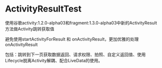 # ActivityResultTest
使用谷歌activity:1.2.0-alpha03和fragment:1.3.0-alpha03中新的ActivityResult方法做Activity跳转获取值

避免使用startActivityForResult 和 onActivityResult，更加优雅的处理 onActivityResult

包括：跳转到下一页获取数据返回、请求权限、拍照、自定义返回值、使用Lifecycle脱离Activity解耦、配合LiveData的使用。
